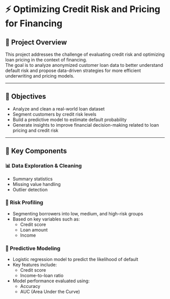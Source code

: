 # ⚡️ Optimizing Credit Risk and Pricing for Financing

## 📘 Project Overview

This project addresses the challenge of evaluating credit risk and optimizing loan pricing in the context of financing.  
The goal is to analyze anonymized customer loan data to better understand default risk and propose data-driven strategies for more efficient underwriting and pricing models.

---

## 🎯 Objectives

- Analyze and clean a real-world loan dataset  
- Segment customers by credit risk levels  
- Build a predictive model to estimate default probability  
- Generate insights to improve financial decision-making related to loan pricing and credit risk

---

## 🔑 Key Components

### 📊 Data Exploration & Cleaning

- Summary statistics  
- Missing value handling  
- Outlier detection

### 🧩 Risk Profiling

- Segmenting borrowers into low, medium, and high-risk groups  
- Based on key variables such as:
  - Credit score  
  - Loan amount  
  - Income

### 🤖 Predictive Modeling

- Logistic regression model to predict the likelihood of default  
- Key features include:
  - Credit score  
  - Income-to-loan ratio  
- Model performance evaluated using:
  - Accuracy
  - AUC (Area Under the Curve)
